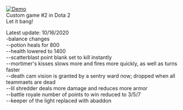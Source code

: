 
[![Demo](http://img.youtube.com/vi/wRtH1h_GBA8/0.jpg)](http://www.youtube.com/watch?v=wRtH1h_GBA8 "Demo")  
Custom game #2 in Dota 2
<br>
Let it bang!

Latest update: 10/16/2020  
-balance changes  
--potion heals for 800  
--health lowered to 1400  
--scatterblast point blank set to kill instantly  
--mortimer's kisses slows more and fires more quickly, as well as turns faster  
--death cam vision is granted by a sentry ward now; dropped when all teammaets are dead  
--lil shredder deals more damage and reduces more armor  
--battle royale number of points to win reduced to 3/5/7  
--keeper of the light replaced with abaddon  
  

